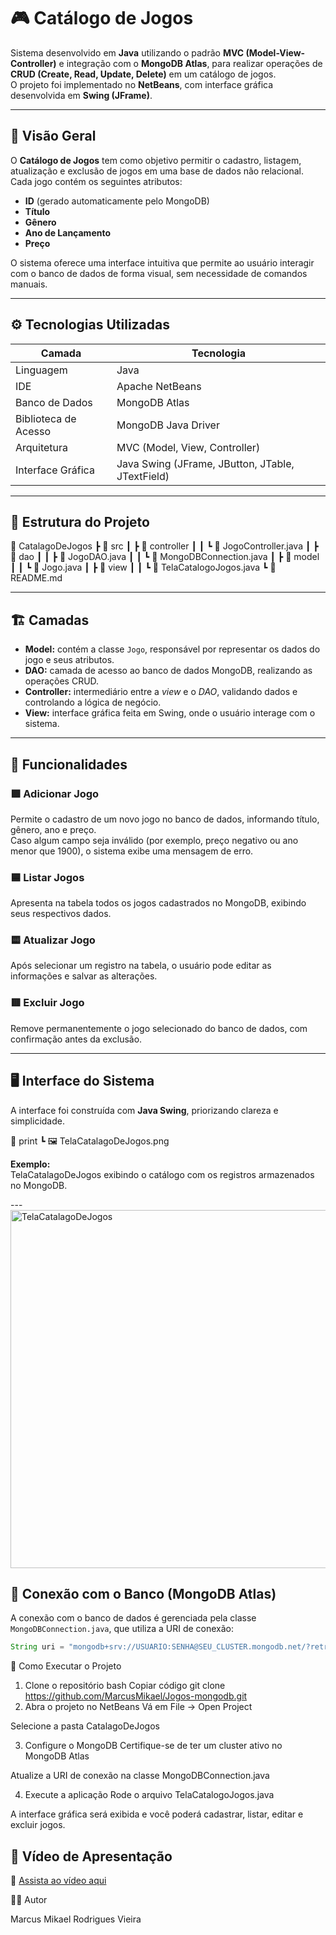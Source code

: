# 🎮 Catálogo de Jogos

Sistema desenvolvido em **Java** utilizando o padrão **MVC (Model-View-Controller)** e integração com o **MongoDB Atlas**, para realizar operações de **CRUD (Create, Read, Update, Delete)** em um catálogo de jogos.  
O projeto foi implementado no **NetBeans**, com interface gráfica desenvolvida em **Swing (JFrame)**.

---

## 🧩 Visão Geral

O **Catálogo de Jogos** tem como objetivo permitir o cadastro, listagem, atualização e exclusão de jogos em uma base de dados não relacional.  
Cada jogo contém os seguintes atributos:

- **ID** (gerado automaticamente pelo MongoDB)
- **Título**
- **Gênero**
- **Ano de Lançamento**
- **Preço**

O sistema oferece uma interface intuitiva que permite ao usuário interagir com o banco de dados de forma visual, sem necessidade de comandos manuais.

---

## ⚙️ Tecnologias Utilizadas

| Camada | Tecnologia |
|--------|-------------|
| Linguagem | Java |
| IDE | Apache NetBeans |
| Banco de Dados | MongoDB Atlas |
| Biblioteca de Acesso | MongoDB Java Driver |
| Arquitetura | MVC (Model, View, Controller) |
| Interface Gráfica | Java Swing (JFrame, JButton, JTable, JTextField) |

---

## 🧠 Estrutura do Projeto

📂 CatalagoDeJogos
┣ 📂 src
┃ ┣ 📂 controller
┃ ┃ ┗ 📜 JogoController.java
┃ ┣ 📂 dao
┃ ┃ ┣ 📜 JogoDAO.java
┃ ┃ ┗ 📜 MongoDBConnection.java
┃ ┣ 📂 model
┃ ┃ ┗ 📜 Jogo.java
┃ ┣ 📂 view
┃ ┃ ┗ 📜 TelaCatalogoJogos.java
┗ 📜 README.md

---

## 🏗️ Camadas

- **Model:** contém a classe `Jogo`, responsável por representar os dados do jogo e seus atributos.  
- **DAO:** camada de acesso ao banco de dados MongoDB, realizando as operações CRUD.  
- **Controller:** intermediário entre a *view* e o *DAO*, validando dados e controlando a lógica de negócio.  
- **View:** interface gráfica feita em Swing, onde o usuário interage com o sistema.

---

## 🔧 Funcionalidades

### 🟩 Adicionar Jogo
Permite o cadastro de um novo jogo no banco de dados, informando título, gênero, ano e preço.  
Caso algum campo seja inválido (por exemplo, preço negativo ou ano menor que 1900), o sistema exibe uma mensagem de erro.

### 🟦 Listar Jogos
Apresenta na tabela todos os jogos cadastrados no MongoDB, exibindo seus respectivos dados.

### 🟨 Atualizar Jogo
Após selecionar um registro na tabela, o usuário pode editar as informações e salvar as alterações.

### 🟥 Excluir Jogo
Remove permanentemente o jogo selecionado do banco de dados, com confirmação antes da exclusão.

---

## 🖥️ Interface do Sistema

A interface foi construída com **Java Swing**, priorizando clareza e simplicidade.

📂 print
┗ 🖼️ TelaCatalagoDeJogos.png

**Exemplo:**  
TelaCatalagoDeJogos exibindo o catálogo com os registros armazenados no MongoDB.

---<img width="779" height="573" alt="TelaCatalagoDeJogos" src="https://github.com/user-attachments/assets/e0a17b09-0d39-4b64-b687-3602f0d56a1a" />

## 💾 Conexão com o Banco (MongoDB Atlas)

A conexão com o banco de dados é gerenciada pela classe `MongoDBConnection.java`, que utiliza a URI de conexão:

```java
String uri = "mongodb+srv://USUARIO:SENHA@SEU_CLUSTER.mongodb.net/?retryWrites=true&w=majority";
```
🚀 Como Executar o Projeto
1. Clone o repositório
bash
Copiar código
git clone https://github.com/MarcusMikael/Jogos-mongodb.git
2. Abra o projeto no NetBeans
Vá em File → Open Project

Selecione a pasta CatalagoDeJogos

3. Configure o MongoDB
Certifique-se de ter um cluster ativo no MongoDB Atlas

Atualize a URI de conexão na classe MongoDBConnection.java

4. Execute a aplicação
Rode o arquivo TelaCatalogoJogos.java

A interface gráfica será exibida e você poderá cadastrar, listar, editar e excluir jogos.

## 🎥 Vídeo de Apresentação    

🔗 [Assista ao vídeo aqui](https://youtu.be/YCMEXK4VO1k)  

👨‍💻 Autor

Marcus Mikael Rodrigues Vieira
